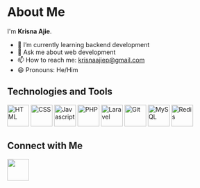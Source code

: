 # About Me

I'm **Krisna Ajie**.

- 🌱 I’m currently learning backend development
- 💬 Ask me about web development
- 📫 How to reach me: krisnaajiep@gmail.com
- 😄 Pronouns: He/Him

## Technologies and Tools
<div style="display: inline">
  <img src="https://www.svgrepo.com/show/353884/html-5.svg" alt="HTML" title="HTML" width="50">
  <img src="https://www.svgrepo.com/show/353623/css-3.svg" alt="CSS" title="CSS" width="50">
  <img src="https://www.svgrepo.com/show/353925/javascript.svg" alt="Javascript" title="Javascript" width="50">
  <img src="https://www.svgrepo.com/show/452088/php.svg" alt="PHP" title="PHP" width="50">
  <img src="https://www.svgrepo.com/show/353985/laravel.svg" alt="Laravel" title="Laravel" width="50">
  <img src="https://www.svgrepo.com/show/452210/git.svg" alt="Git" title="Git" width="50">
  <img src="https://www.svgrepo.com/show/303251/mysql-logo.svg" alt="MySQL" title="MySQL" width="50">
  <img src="https://www.svgrepo.com/show/354272/redis.svg" alt="Redis" title="Redis" width="50">
</div>

## Connect with Me
<a href="https://www.linkedin.com/in/krisna-ajie-prasetyo-250613171"><img src="https://www.svgrepo.com/show/452051/linkedin.svg" width="50"></a>
